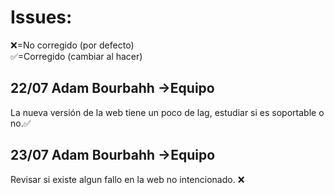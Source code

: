 # Issues:
❌=No corregido (por defecto) <br>
✅=Corregido (cambiar al hacer)

## 22/07 Adam Bourbahh ->Equipo
La nueva versión de la web tiene un poco de lag, estudiar si es soportable o no.✅

## 23/07 Adam Bourbahh ->Equipo
Revisar si existe algun fallo en la web no intencionado. ❌
